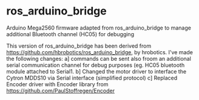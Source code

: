 # ros_arduino_bridge
Arduino Mega2560 firmware adapted from ros_arduino_bridge to manage additional Bluetooth  channel (HC05) for debugging

This version of ros_arduino_bridge has been derived from https://github.com/hbrobotics/ros_arduino_bridge, by hrobotics.
I've made the following changes:
a] commands can be sent also froom an additional serial communication channel for debug purposes (eg. HC05 bluetooth module attached to Serial1.
b] Changed the motor driver to interface the Cytron MDDS10 via Serial interface (simplified protocol)
c] Replaced Encoder driver with Encoder library from https://github.com/PaulStoffregen/Encoder


